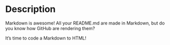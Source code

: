 # Description

Markdown is awesome! All your README.md are made in Markdown, but do you know how GitHub are rendering them?

It’s time to code a Markdown to HTML!
